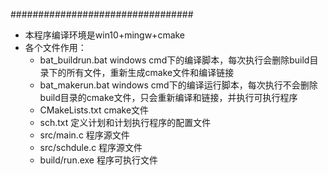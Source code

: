 #################################
- 本程序编译环境是win10+mingw+cmake
- 各个文件作用：
  - bat_buildrun.bat windows cmd下的编译脚本，每次执行会删除build目录下的所有文件，重新生成cmake文件和编译链接
  - bat_makerun.bat windows cmd下的编译运行脚本，每次执行不会删除build目录的cmake文件，只会重新编译和链接，并执行可执行程序
  - CMakeLists.txt cmake文件
  - sch.txt 定义计划和计划执行程序的配置文件
  - src/main.c 程序源文件
  - src/schdule.c 程序源文件
  - build/run.exe 程序可执行文件